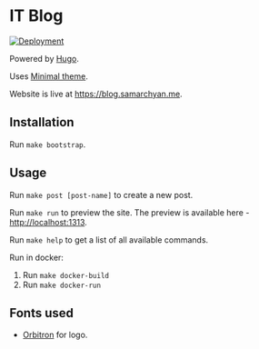 # IT Blog

[![Deployment](https://github.com/desecho/blog/actions/workflows/deployment.yaml/badge.svg)](https://github.com/desecho/blog/actions/workflows/deployment.yaml)

Powered by [Hugo](https://gohugo.io/).

Uses [Minimal theme](https://github.com/calintat/minimal).

Website is live at <https://blog.samarchyan.me>.

## Installation

Run `make bootstrap`.

## Usage

Run `make post [post-name]` to create a new post.

Run `make run` to preview the site. The preview is available here - <http://localhost:1313>.

Run `make help` to get a list of all available commands.

Run in docker:

1. Run `make docker-build`
2. Run `make docker-run`

## Fonts used

* [Orbitron](https://fonts.google.com/specimen/Orbitron) for logo.
